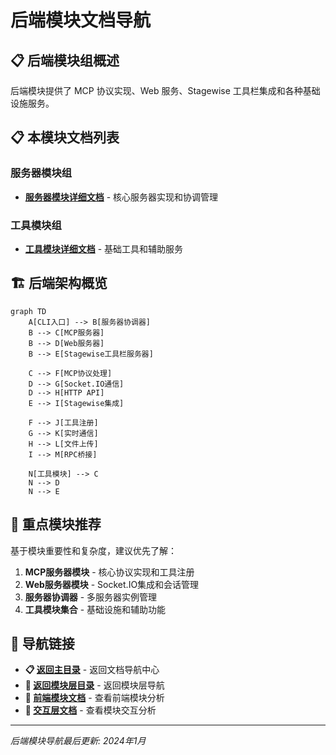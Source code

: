 # 后端模块文档导航

## 📋 后端模块组概述

后端模块提供了 MCP 协议实现、Web 服务、Stagewise 工具栏集成和各种基础设施服务。

## 📋 本模块文档列表

### 服务器模块组
- **[服务器模块详细文档](./服务器/index.md)** - 核心服务器实现和协调管理

### 工具模块组
- **[工具模块详细文档](./工具/index.md)** - 基础工具和辅助服务

## 🏗️ 后端架构概览

```mermaid
graph TD
    A[CLI入口] --> B[服务器协调器]
    B --> C[MCP服务器]
    B --> D[Web服务器]
    B --> E[Stagewise工具栏服务器]
    
    C --> F[MCP协议处理]
    D --> G[Socket.IO通信]
    D --> H[HTTP API]
    E --> I[Stagewise集成]
    
    F --> J[工具注册]
    G --> K[实时通信]
    H --> L[文件上传]
    I --> M[RPC桥接]
    
    N[工具模块] --> C
    N --> D
    N --> E
```

## 🎯 重点模块推荐

基于模块重要性和复杂度，建议优先了解：

1. **MCP服务器模块** - 核心协议实现和工具注册
2. **Web服务器模块** - Socket.IO集成和会话管理  
3. **服务器协调器** - 多服务器实例管理
4. **工具模块集合** - 基础设施和辅助功能

## 🧭 导航链接

- **📋 [返回主目录](../../README.md)** - 返回文档导航中心
- **🔧 [返回模块层目录](../index.md)** - 返回模块层导航
- **🎨 [前端模块文档](../前端模块/index.md)** - 查看前端模块分析
- **🔄 [交互层文档](../../交互层/index.md)** - 查看模块交互分析

---

*后端模块导航最后更新: 2024年1月* 